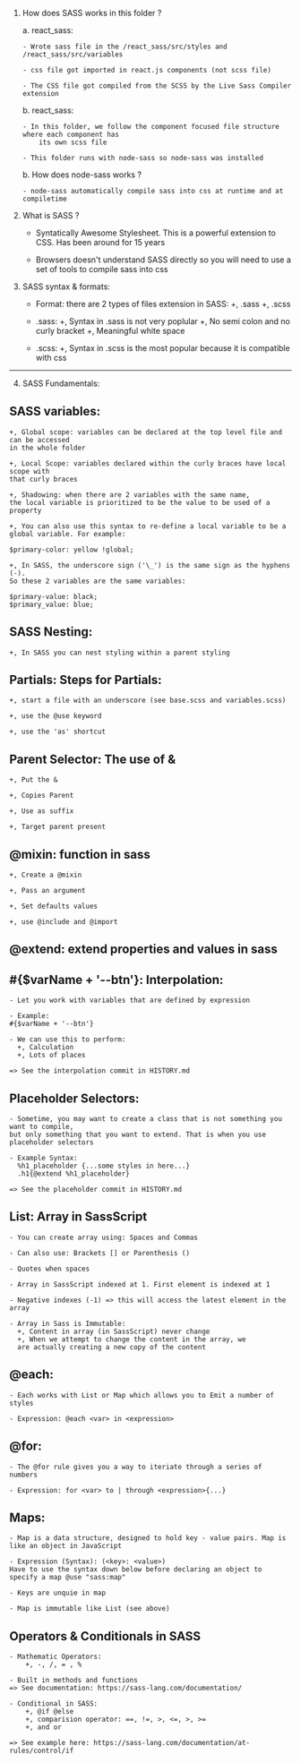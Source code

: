 1.  How does SASS works in this folder ?

    a. react_sass:

        - Wrote sass file in the /react_sass/src/styles and /react_sass/src/variables

        - css file got imported in react.js components (not scss file)

        - The CSS file got compiled from the SCSS by the Live Sass Compiler extension

    b. react_sass:

        - In this folder, we follow the component focused file structure where each component has
            its own scss file

        - This folder runs with node-sass so node-sass was installed

    b. How does node-sass works ?

        - node-sass automatically compile sass into css at runtime and at compiletime

2.  What is SASS ?

    - Syntatically Awesome Stylesheet. This is a powerful extension to CSS. Has been around for 15 years

    - Browsers doesn't understand SASS directly so you will need to use a set of tools to compile sass into css

3.  SASS syntax & formats:

    - Format: there are 2 types of files extension in SASS:
      +, .sass
      +, .scss

    - .sass:
      +, Syntax in .sass is not very poplular
      +, No semi colon and no curly bracket
      +, Meaningful white space

    - .scss:
      +, Syntax in .scss is the most popular because it is compatible with css

---

4.  SASS Fundamentals:

## SASS variables:

    +, Global scope: variables can be declared at the top level file and can be accessed
    in the whole folder

    +, Local Scope: variables declared within the curly braces have local scope with
    that curly braces

    +, Shadowing: when there are 2 variables with the same name,
    the local variable is prioritized to be the value to be used of a property

    +, You can also use this syntax to re-define a local variable to be a
    global variable. For example:

    $primary-color: yellow !global;

    +, In SASS, the underscore sign ('\_') is the same sign as the hyphens (-).
    So these 2 variables are the same variables:

    $primary-value: black;
    $primary_value: blue;

## SASS Nesting:

    +, In SASS you can nest styling within a parent styling

## Partials: Steps for Partials:

    +, start a file with an underscore (see base.scss and variables.scss)

    +, use the @use keyword

    +, use the 'as' shortcut

## Parent Selector: The use of &

    +, Put the &

    +, Copies Parent

    +, Use as suffix

    +, Target parent present

## @mixin: function in sass

    +, Create a @mixin

    +, Pass an argument

    +, Set defaults values

    +, use @include and @import

## @extend: extend properties and values in sass

## #{$varName + '--btn'}: Interpolation:

    - Let you work with variables that are defined by expression

    - Example:
    #{$varName + '--btn'}

    - We can use this to perform:
      +, Calculation
      +, Lots of places

    => See the interpolation commit in HISTORY.md

## Placeholder Selectors:

    - Sometime, you may want to create a class that is not something you want to compile,
    but only something that you want to extend. That is when you use placeholder selectors

    - Example Syntax:
      %h1_placeholder {...some styles in here...}
      .h1{@extend %h1_placeholder}

    => See the placeholder commit in HISTORY.md

## List: Array in SassScript

    - You can create array using: Spaces and Commas

    - Can also use: Brackets [] or Parenthesis ()

    - Quotes when spaces

    - Array in SassScript indexed at 1. First element is indexed at 1

    - Negative indexes (-1) => this will access the latest element in the array

    - Array in Sass is Immutable:
      +, Content in array (in SassScript) never change
      +, When we attempt to change the content in the array, we
      are actually creating a new copy of the content

## @each:

    - Each works with List or Map which allows you to Emit a number of styles

    - Expression: @each <var> in <expression>

## @for:

    - The @for rule gives you a way to iteriate through a series of numbers

    - Expression: for <var> to | through <expression>{...}

## Maps:

    - Map is a data structure, designed to hold key - value pairs. Map is like an object in JavaScript

    - Expression (Syntax): (<key>: <value>)
    Have to use the syntax down below before declaring an object to
    specify a map @use "sass:map"

    - Keys are unquie in map

    - Map is immutable like List (see above)

## Operators & Conditionals in SASS

    - Mathematic Operators:
        +, -, /, = , %

    - Built in methods and functions
    => See documentation: https://sass-lang.com/documentation/

    - Conditional in SASS:
        +, @if @else
        +, comparision operator: ==, !=, >, <=, >, >=
        +, and or

    => See example here: https://sass-lang.com/documentation/at-rules/control/if
